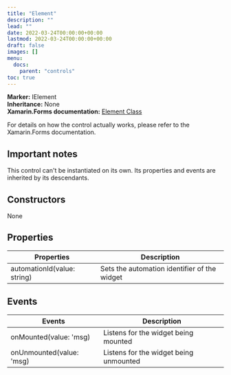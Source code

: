 ```yaml
---
title: "Element"
description: ""
lead: ""
date: 2022-03-24T00:00:00+00:00
lastmod: 2022-03-24T00:00:00+00:00
draft: false
images: []
menu:
  docs:
    parent: "controls"
toc: true
---
```


**Marker:** IElement  
**Inheritance:** None  
**Xamarin.Forms documentation:** [Element Class](https://docs.microsoft.com/en-us/dotnet/api/xamarin.forms.element)

For details on how the control actually works, please refer to the Xamarin.Forms documentation.

## Important notes

This control can't be instantiated on its own. Its properties and events are inherited by its descendants.

## Constructors

None

## Properties

| Properties | Description |
|--|--|
| automationId(value: string) | Sets the automation identifier of the widget |

## Events

| Events | Description |
|--|--|
| onMounted(value: 'msg) | Listens for the widget being mounted |
| onUnmounted(value: 'msg) | Listens for the widget being unmounted |

